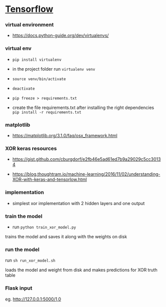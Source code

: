 # [Tensorflow](https://www.tensorflow.org/)

### virtual environment

- https://docs.python-guide.org/dev/virtualenvs/

### virtual env

- `pip install virtualenv`

- in the project folder run `virtualenv venv`
- `source venv/bin/activate`
- `deactivate`
- `pip freeze > requirements.txt`
- create the file requirements.txt after installing the right dependencies `pip install -r requirements.txt`

### matplotlib

- https://matplotlib.org/3.1.0/faq/osx_framework.html

### XOR keras resources

- https://gist.github.com/cburgdorf/e2fb46e5ad61ed7b9a29029c5cc30134

- https://blog.thoughtram.io/machine-learning/2016/11/02/understanding-XOR-with-keras-and-tensorlow.html

### implementation

- simplest xor implementation with 2 hidden layers and one output

### train the model

- run `python train_xor_model.py`

trains the model and saves it along with the weights on disk

### run the model

run `sh run_xor_model.sh`

loads the model and weight from disk and makes predictions
for XOR truth table

### Flask input

eg. http://127.0.0.1:5000/1,0
